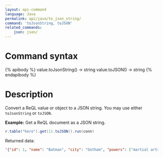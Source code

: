 ```yaml
---
layout: api-command
language: Java
permalink: api/java/to_json_string/
command: 'toJsonString, toJSON'
related_commands:
    json: json/
---
```

# Command syntax #

{% apibody %}
value.toJsonString() &rarr; string
value.toJSON() &rarr; string
{% endapibody %}

# Description #

Convert a ReQL value or object to a JSON string. You may use either `toJsonString` or `toJSON`.

__Example:__ Get a ReQL document as a JSON string.

```java
r.table("hero").get(1).toJSON().run(conn)
```

Returned data:

```json
'{"id": 1, "name": "Batman", "city": "Gotham", "powers": ["martial arts", "cinematic entrances"]}'
```
